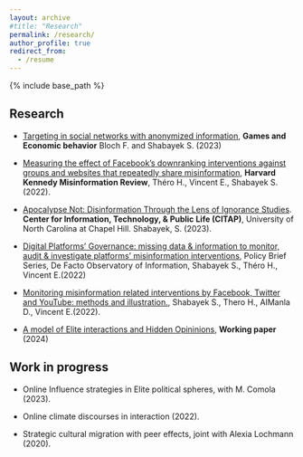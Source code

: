 ```yaml
---
layout: archive
#title: "Research"
permalink: /research/
author_profile: true
redirect_from:
  - /resume
---
```


{% include base_path %}

Research
---

* [Targeting in social networks with anonymized information](https://www.sciencedirect.com/science/article/abs/pii/S0899825623000921), **Games and Economic behavior** Bloch F. and Shabayek S. (2023)

* [Measuring the effect of Facebook’s downranking interventions against groups and websites that repeatedly share misinformation](https://misinforeview.hks.harvard.edu/article/measuring-the-effect-of-facebooks-downranking-interventions-against-groups-and-websites-that-repeatedly-share-misinformation/), **Harvard Kennedy Misinformation Review**, Théro H., Vincent E., Shabayek S. (2022).

* [Apocalypse Not: Disinformation Through the Lens of Ignorance Studies](https://citap.pubpub.org/pub/wdp8otw7). **Center for Information, Technology, & Public Life (CITAP)**, University of North Carolina at Chapel Hill. Shabayek, S. (2023). 

* [Digital Platforms’ Governance: missing data & information to monitor, audit & investigate platforms’ misinformation interventions](https://hal-sciencespo.archives-ouvertes.fr/hal-03711842), Policy Brief Series, De Facto Observatory of Information, Shabayek S., Théro H., Vincent E.(2022)

* [Monitoring misinformation related interventions by Facebook, Twitter and YouTube: methods and illustration.](https://hal.archives-ouvertes.fr/hal-03662191), Shabayek S., Thero H., AlManla D., Vincent E.(2022).

* [A model of Elite interactions and Hidden Opininions](https://hal.science/hal-04649036v1/file/ho_2024_07_14_shabayek.pdf), **Working paper** (2024)

Work in progress 
---

* Online Influence strategies in Elite political spheres, with M. Comola (2023). 

* Online climate discourses in interaction (2022). 

* Strategic cultural migration with peer effects, joint with Alexia Lochmann (2020).


